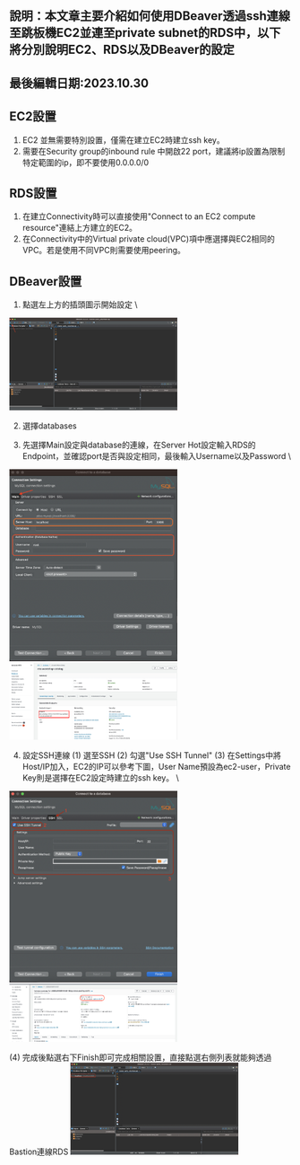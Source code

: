 ## 說明：本文章主要介紹如何使用DBeaver透過ssh連線至跳板機EC2並連至private subnet的RDS中，以下將分別說明EC2、RDS以及DBeaver的設定


## 最後編輯日期:2023.10.30

## EC2設置
1. EC2 並無需要特別設置，僅需在建立EC2時建立ssh key。
2. 需要在Security group的inbound rule 中開啟22 port，建議將ip設置為限制特定範圍的ip，即不要使用0.0.0.0/0

## RDS設置
1. 在建立Connectivity時可以直接使用"Connect to an EC2 compute resource"連結上方建立的EC2。
2. 在Connectivity中的Virtual private cloud(VPC)項中應選擇與EC2相同的VPC。若是使用不同VPC則需要使用peering。

## DBeaver設置
1. 點選左上方的插頭圖示開始設定 \
<img src="images/1.png" width="300" > 

2. 選擇databases

3. 先選擇Main設定與database的連線，在Server Hot設定輸入RDS的Endpoint，並確認port是否與設定相同，最後輸入Username以及Password \
<img src="images/2.png" width="300" > 
<img src="images/3.png" width="300" > 

4. 設定SSH連線
(1) 選至SSH
(2) 勾選"Use SSH Tunnel"
(3) 在Settings中將Host/IP加入，EC2的IP可以參考下圖，User Name預設為ec2-user，Private Key則是選擇在EC2設定時建立的ssh key。 \
<img src="images/4.png" width="300" > 
<img src="images/5.png" width="300" >

(4) 完成後點選右下Finish即可完成相關設置，直接點選右側列表就能夠透過Bastion連線RDS
<img src="images/6.png" width="300" >


